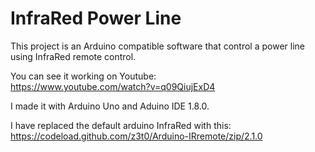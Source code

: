 # InfraRed Power Line

This project is an Arduino compatible software that control a power line using InfraRed remote control.

You can see it working on Youtube:  
https://www.youtube.com/watch?v=q09QiujExD4  

I made it with Arduino Uno and Aduino IDE 1.8.0.  

I have replaced the default arduino InfraRed with this:
https://codeload.github.com/z3t0/Arduino-IRremote/zip/2.1.0  

